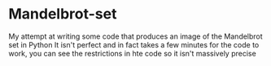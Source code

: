 # Mandelbrot-set
My attempt at writing some code that produces an image of the Mandelbrot set in Python
It isn't perfect and in fact takes a few minutes for the code to work, you can see the restrictions in hte code so it isn't massively precise
